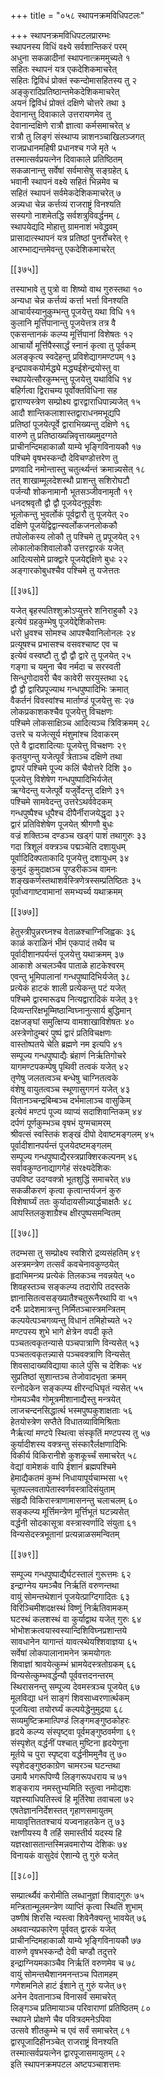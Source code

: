 +++
title = "०५८ स्थापनक्रमविधिपटलः"

+++
स्थापनक्रमविधिपटलप्रारम्भः  
स्थापनस्य विधिं वक्ष्ये सर्वशान्तिकरं परम्  
अधुना सकळादीनां स्थापनात्क्रममुच्यते १  
सहितः स्थापनं यत्र एकदेशिकमाचरेत्  
सहितः द्विविधं प्रोक्तं स्कन्दोमासहितस्य तु २  
अङ्कुरादिप्रतिष्ठान्तमेकदेशिकमाचरेत्  
अयनं द्विविधं प्रोक्तं दक्षिणे चोत्तरे तथा ३  
देवानान्तु दिवाकाले उत्तरायणमेव तु  
देवानान्दक्षिणे रात्रौ ज्ञात्वा कर्मसमाचरेत् ४  
रात्रौ तु लिङ्गं संस्थाप्य न्नाशनञ्चाखिलञ्जगत्  
राजप्रधानमहिषी प्रधानश्च गजे मृते ५  
तस्मात्सर्वप्रयत्नेन दिवाकाले प्रतिष्ठितम्  
सकळानान्तु सर्वेषां सर्वमासेषु सङ्ग्रहेत् ६  
भवानी स्थापनं वक्ष्ये सहितं भिन्नमेव च  
सहितं स्थापनं सर्वमेकदेशिकमाचरेत् ७  
अन्न्यधा चेन्न कर्त्तव्यं राजराष्ट्रं विनश्यति  
सस्यगो नाशमेतद्धि सर्वशत्रुविवर्द्धनम् ८  
स्थापयेद्यदि मोहात्तु ग्रामनाशं भवेद्ध्रुवम्  
प्रासादात्स्थापनं यत्र प्रतिष्ठां पुनराचरेत् ९  
आरम्भाद्यन्तमेवन्तु एकदेशिकमाचरेत्  

[[३७५]]  

तस्याभावे तु पुत्रो वा शिष्यो वाथ गुरुस्तथा १०  
अन्यधा चेन्न कर्त्तव्यं कर्त्ता भर्त्ता विनश्यति  
आचार्यस्यानुकुम्भन्तु पूजयेत्तु यथा विधि ११  
कुलानि मूर्त्तिपानान्तु पूजयेत्तत्र तत्र वै  
एकसन्तानकं कल्प्य मूर्त्तिपानां विशेषतः १२  
आचार्यो मूर्त्तिपैस्सार्द्धं स्नानं कृत्वा तु पूर्वकम्  
अलङ्कृत्य स्वदेहन्तु प्रविशेद्यागमण्टपम् १३  
इन्द्रपावकयोर्मद्ध्ये मद्ध्यईशेन्द्रयोस्तु वा  
स्थापयेत्सौरकुम्भन्तु पूजयेत्तु यथाविधि १४  
बहिर्गत्वा द्विराचम्य पूर्वोक्तविधिना सह  
द्वाराण्यस्त्रेण सम्प्रोक्ष्य द्वारद्वाराधिपान्न्यजेत् १५  
आदौ शान्तिकलाशास्तद्वाराधनमभूद्यपि  
प्रतिष्ठां पूजयेत्पूर्वे द्वाराभिख्यन्तु दक्षिणे १६  
वारुणे तु प्रतिष्ठाख्यन्निवृत्ताख्यमुदग्गते  
प्राचीनन्दिमहाकाळौ याम्ये भृङ्गिविनायकौ १७  
पश्चिमे वृषभस्कन्दौ देविचण्डोत्तरेण तु  
प्रणवादि नमोन्तास्तु चतुर्त्थ्यन्तं क्रमान्न्यसेत् १८  
तत् शाखाम्मूलदेशस्थौ प्राशन्तु सशिरोघटौ  
पर्जन्यौ शोकनामानौ भूतसञ्जीवनामृतौ १९  
धनदश्रवृतौ द्वौ द्वौ पूजयेदनुपूर्वशः  
भूलोकन्तु भुवर्लोकं पूर्वद्वारौ तु पूजयेत् २०  
दक्षिणे पूजयेद्विद्वान्स्वर्लोकजनलोककौ  
तपोलोकस्य लोकौ तु पश्चिमे तु प्रपूजयेत् २१  
लोकालोकशिवालोकौ उत्तरद्वारकं यजेत्  
आदित्यसोमे प्राक्द्वारे पूजयेद्दक्षिणे बुधः २२  
अङ्गारकोबुधश्चैव पश्चिमे तु यजेत्ततः  

[[३७६]]  

यजेत् बृहस्पतिश्शुक्रोऽप्युत्तरे शनिराहुकौ २३  
इत्येवं ग्रहकुम्भेषु पूजयेद्देशिकोत्तमः    
धरो ध्रुवश्च सोमश्च आपश्चैवानिलोनलः २४  
प्रत्यूषश्च प्रभासश्च वसवश्चाष्ट एव च  
इत्येवं वस्वष्टौ तु द्वौ द्वौ द्वारे तु पूजयेत् २५  
गङ्गा च यमुना चैव नर्मदा च सरस्वती  
सिन्धुगोदावरी चैव कावेरी सरयुस्तथा २६  
द्वौ द्वौ द्वारिप्रपूज्याथ गन्धपुष्पादिभिः क्रमात्  
वैकर्तनं विवस्वांश्च मार्ताण्डं पूजयेत्तु सः २७  
लोकप्रकाशकश्चैव पूजयेत्तु विचक्षणः  
पश्चिमे लोकसाक्षिञ्च आदित्यञ्च त्रिविक्रमम् २८  
उत्तरे च यजेत्सूर्य मंशुमांश्च दिवाकरम्  
एते वै द्वादशादित्याः पूजयेत्तु विचक्षणः २९  
कृतयुगन्तु यजेत्पूर्वं त्रेताञ्च दक्षिणे तथा  
द्वापरं पश्चिमे पूज्य कलिं चैवोत्तरे दिशि ३०  
पूजयेत्तु विशेषेण गन्धपुष्पादिभिर्यजेत्  
ऋग्वेदन्तु यजेत्पूर्वे यजुर्वेदन्तु दक्षिणे ३१  
पश्चिमे सामवेदन्तु उत्तरेऽथर्ववेदकम्  
गन्धपुष्पैश्च धूपैश्च दीपैर्नीराजयेद्धृदा ३२  
द्वारं प्रतिविशेषेण पूजयेत् श्रीगणौ बुधः  
वज्रं शक्तिञ्च दण्डञ्च खड्गं पाशं तथागुरुः ३३  
गदा त्रिशूलं वक्त्रञ्च पद्मञ्चेति दशायुधम्  
पूर्वादिदिक्पताकादि पूजयेत्तु दशायुधम् ३४  
कुमुदं कुमुदाक्षञ्च पुण्डरीकञ्च वामनः  
शङ्खकर्णस्तथाशर्वस्त्रिणेत्रस्सम्प्रतिष्ठितः ३५  
पूर्वाध्वगाष्टवामानां समभ्यर्च्य यथाक्रमम्  

[[३७७]]  

हेतुस्त्रीपुन्नरघ्नश्च वेताळश्चाग्निजिह्वकः ३६  
काळं कराळिनं भीमं एकपादं तथैव च  
पूर्वादीशानपर्यन्तं पूजयेत्तु यथाक्रमम् ३७  
आकाशे अचलञ्चैव पाताळे हाटकेश्वरम्  
एवन्तु भूमिपालानां गन्धपुष्पादिभिर्यजेत् ३८  
प्रत्येकं हाटकं शाली प्रत्येकन्तु पटं यजेत्  
पश्चिमे द्वारमारूढ्य नित्यद्वारादिकं यजेत् ३९  
दिव्यन्तरिक्षभूम्मिष्ठान्विघ्नानुत्सार्य बुद्धिमान्  
दक्षजङ्घां समुत्क्षिप्य वामशाखाविशेषतः ४०  
अस्त्रेणोदुम्बरं पुष्पं द्वारं प्रतिविचक्षणः  
वास्तोष्पतये चेति ब्रह्मणे नम इत्यपि ४१  
सम्पूज्य गन्धपुष्पाद्यैः ब्रंहाणं निर्ऋतिगोचरे  
यागमण्टपकम्पेषु पृथिवी तत्वकं यजेत् ४२  
तृणेषु जलतत्वञ्च बन्धेषु चाग्नितत्वके  
वंशेषु वायुतत्वञ्च स्थूणासुगगनं यजेत् ४३  
वितानञ्चन्द्रबिम्बञ्च दर्भमालाञ्च वासुकिम्  
इत्येवं मण्टपं पूज्य व्याप्यं सदाशिवान्तिकम् ४४  
दर्पणं पूर्णकुम्भञ्च वृषभं युग्मचामरम्  
श्रीवत्सं स्वस्तिकं शङ्खं दीपो देवाष्टमङ्गलम् ४५  
पूर्वादीशानपर्यन्तं पूजयेदष्टमङ्गलम्  
सम्पूज्य गन्धपुष्पाद्यैरस्त्रप्राक्शिरकल्पनम् ४६  
सर्वावकुण्ठनाद्यागगेहं संरक्ष्यदेशिकः  
उपविष्ट उदग्वक्त्रो भूतशुद्धिं समाचरेत् ४७  
सकळीकरणं कृत्वा कृत्वान्तर्यजनं कुरु  
विशेषार्घ्यं ततः कुर्यादायसीन्न्यार्द्धचाक्षतैः ४८  
आपस्तिलकुशाग्रैश्च क्षीरपुष्पसमन्वितम्  

[[३७८]]  

तदम्भसा तु सम्प्रोक्ष्य स्वशिरो द्रव्यसंहतिम् ४९  
अस्त्रमन्त्रेण तत्सर्वं कवचेनावकुण्ठयेत्  
हृदाभिमन्त्र्य प्रत्येकं तिलकञ्च नवन्नयेत् ५०  
शिवहस्तञ्च सङ्कल्प्य तदारोपि तदस्तके  
ज्ञानासितत्वसङ्ख्यातैश्चतुरूनैरथापि वा ५१  
दर्भैः प्रादेशमात्रन्तु निर्मितञ्चास्त्रमन्त्रितम्  
कल्पयेत्पञ्चगव्यन्तु विधानं तमिहोच्यते ५२  
मण्टपस्य शुभे भागे क्षेत्रेन वपदी कृते  
पञ्चतत्वकृतन्यासे पञ्चपात्राणि विन्यसेत् ५३  
पञ्चतत्वकृतन्न्यासे पञ्चवक्त्राणि विन्यसेत्  
शिवसादाख्यविद्याया काले पुंसि च देशिकः ५४  
सुप्रतिष्ठां सुशान्तञ्च तेजोवादभृता क्रमम्  
रत्नोदकेन सङ्कल्प्य क्षीरन्दधिघृतं न्यसेत् ५५  
गोमयञ्चैव गोमूत्रमीशानाद्यैस्तु मन्त्रयेत्  
लाजचन्दनसिद्धार्त्थ भस्मपुष्पकुशाक्षताः ५६  
हेतयोस्त्रेण सप्तैते विधातव्याविमिश्रिताः  
नैर्ऋत्यां मण्टपे स्थित्वा संस्कृतिं मण्टपस्य तु ५७  
कुर्यादीशस्य वक्त्रन्तु संस्कारैर्लक्षणादिभिः  
विकीर्य विकिरानीशे कुशकूर्च्चं समाचरेत् ५८  
वेद्यां वामेशकं वापि ईशानं ब्रह्मपश्चिमे  
हेमाद्यैकतमं कुम्भं निधायापूर्यचाम्भसा ५९  
चूतपल्लवतापेतास्वर्णवस्त्रादिसंयुताम्  
संहृदौ विकिरास्त्राणामासनन्तु चलाचलम् ६०  
सङ्कल्प्य मूर्त्तिमन्त्रेण मूर्त्तिभूतं घटन्न्यसेत्  
वर्द्धनी सोदकासूत्रा वस्त्रास्वर्णादि संयुता ६१  
विन्यसेदस्त्रभूतानां प्रत्यन्नाळसमन्वितम्  

[[३७९]]  

सम्पूज्य गन्धपुष्पाद्यैर्घटस्तालं गुरूत्तमः ६२  
इन्द्राग्नेय यमञ्चैव निर्ऋतिं वरुणन्तथा  
वायुं सोमन्तथेशानं पूजयेत्प्राग्दिगादितः ६३  
विरिञ्चिमीशदक्षस्थं विष्णुं निर्ऋतिवामकम्  
घटस्थं कलशस्थं वा कुर्याद्वाथ यजेत् गुरुः ६४  
भोभोशक्रत्वयास्वस्यान्दिशिविघ्नप्रशान्तये  
सावधानेन यागान्तं यावत्स्थेयश्शिवाज्ञया ६५  
सर्वेषां लोकपालानामनेन क्रमयोगतः  
शिवाज्ञां श्रावयेत्कुम्भं भ्रामयेदस्त्रतोग्रकम् ६६  
विन्यसेत्कुम्भवर्द्धन्यौ पूर्ववत्तदनन्तरम्  
स्थिरासनन्तु सम्पूज्य देवमस्त्रञ्च पूजयेत् ६७  
मूलविद्या धनं साङ्गं शिवसाध्वरणार्त्थकम्  
पूजयित्वा तयोरर्घ्यं कल्पयेद्धेनुमुद्रया ६८  
सव्यमुष्टिक्रमात्पिण्डं लिङ्गमङ्गुष्ठकोहरः  
हृदये कल्प्य संस्पृष्ट्वा पूर्वमङ्गुष्ठवर्मणा ६९  
संस्पृशेत् वर्द्धनीं पश्चात् मुष्टिना हृदयेणुना  
मूर्तये च पुरा स्पृष्ट्वा वर्द्धनीममुनैव तु ७०  
स्पृशेदङ्गुष्ठकाग्रेण चामरञ्च घटन्तथा  
उमायै भगरूपिण्यै लिङ्गरूपधराय च ७१  
शङ्कराय नमस्तुभ्यमिति स्तुत्वा नमोद्यशः  
यज्ञस्याधिपतिस्त्वं हि मूर्तिरेषा तवाचला ७२  
एषतेज्ञाननिर्देशस्तत् गृहाणसमायुतम्  
मायावृत्तिततश्चायं यज्वनाहतकेन तु ७३  
रक्षणीयस्य वै तर्हि समास्तीर्य यदस्य हि  
यज्ञरक्षासतान्तस्मिन्नवमारोप्य देशिकः ७४  
विनायकं वासुदेवं ऐशान्ये तु गुरुं यजेत्  

[[३८०]]  

सम्प्रार्त्थ्यैवं करोमीति लब्धानुज्ञां शिवाद्गुरुः ७५  
मन्त्रितान्मूलमन्त्रेण व्याप्तिं कृत्वा स्थितिं शुभाम्  
उष्णीषं शिरसि न्यस्त्वा शिवेनैक्यन्तु भावयेत् ७६  
अथवान्यप्रकारेण पूर्ववत् द्वारकं यजेत्  
प्राचीनन्दिमहाकाळौ याम्ये भृङ्गिविनायकौ ७७  
वारुणे वृषभस्कन्दौ देवी चण्डौ तदुत्तरे  
इन्द्राग्नियमकाञ्चैव निर्ऋतिं वरुणमेव च ७८  
वायुं सोमन्तथैशानमनन्तञ्च पितामहम्  
गणेशमनिले हाटं ईशाने तु गुरुं यजेत् ७९  
अनेन देवतानाञ्च विनासर्वं समाचरेत्  
लिङ्गञ्च प्रतिमायाञ्च परिवाराणां प्रतिष्ठितम् ८०  
स्थापने प्रोक्षणे चैव पवित्रदमनेऽपिवा  
उत्सवे शीतकुम्भे च एवं सर्वं समाचरेत् ८१  
द्वारपूजादिहीनञ्चेत् राजराष्ट्रं विनश्यति  
तस्मात्सर्वप्रयत्नेन द्वारपूजासमायुतम् ८२  
इति स्थापनक्रमपटल अष्टपञ्चाशत्तमः  
